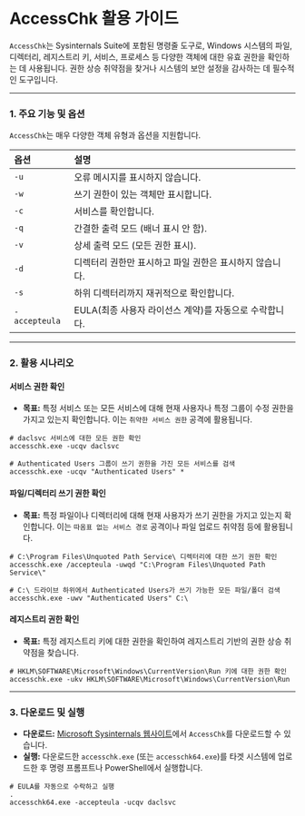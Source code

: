 

# AccessChk 활용 가이드

`AccessChk`는 Sysinternals Suite에 포함된 명령줄 도구로, Windows 시스템의 파일, 디렉터리, 레지스트리 키, 서비스, 프로세스 등 다양한 객체에 대한 유효 권한을 확인하는 데 사용됩니다. 권한 상승 취약점을 찾거나 시스템의 보안 설정을 감사하는 데 필수적인 도구입니다.

---

### **1. 주요 기능 및 옵션**

`AccessChk`는 매우 다양한 객체 유형과 옵션을 지원합니다.

| 옵션 | 설명 |
| :--- | :--- |
| `-u` | 오류 메시지를 표시하지 않습니다. |
| `-w` | 쓰기 권한이 있는 객체만 표시합니다. |
| `-c` | 서비스를 확인합니다. |
| `-q` | 간결한 출력 모드 (배너 표시 안 함). |
| `-v` | 상세 출력 모드 (모든 권한 표시). |
| `-d` | 디렉터리 권한만 표시하고 파일 권한은 표시하지 않습니다. |
| `-s` | 하위 디렉터리까지 재귀적으로 확인합니다. |
| `-accepteula` | EULA(최종 사용자 라이선스 계약)를 자동으로 수락합니다. |

---

### **2. 활용 시나리오**

#### **서비스 권한 확인**
- **목표:** 특정 서비스 또는 모든 서비스에 대해 현재 사용자나 특정 그룹이 수정 권한을 가지고 있는지 확인합니다. 이는 `취약한 서비스 권한` 공격에 활용됩니다.

```powershell(title="특정 서비스 권한 확인")
# daclsvc 서비스에 대한 모든 권한 확인
accesschk.exe -ucqv daclsvc
```

```powershell(title="모든 서비스에 대한 쓰기 권한 확인")
# Authenticated Users 그룹이 쓰기 권한을 가진 모든 서비스를 검색
accesschk.exe -ucqv "Authenticated Users" *
```

#### **파일/디렉터리 쓰기 권한 확인**
- **목표:** 특정 파일이나 디렉터리에 대해 현재 사용자가 쓰기 권한을 가지고 있는지 확인합니다. 이는 `따옴표 없는 서비스 경로` 공격이나 파일 업로드 취약점 등에 활용됩니다.

```powershell(title="디렉터리 쓰기 권한 확인")
# C:\Program Files\Unquoted Path Service\ 디렉터리에 대한 쓰기 권한 확인
accesschk.exe /accepteula -uwqd "C:\Program Files\Unquoted Path Service\"
```

```powershell(title="특정 경로 하위의 모든 쓰기 가능한 파일/폴더 검색")
# C:\ 드라이브 하위에서 Authenticated Users가 쓰기 가능한 모든 파일/폴더 검색
accesschk.exe -uwv "Authenticated Users" C:\ 
```

#### **레지스트리 권한 확인**
- **목표:** 특정 레지스트리 키에 대한 권한을 확인하여 레지스트리 기반의 권한 상승 취약점을 찾습니다.

```powershell(title="레지스트리 키 권한 확인")
# HKLM\SOFTWARE\Microsoft\Windows\CurrentVersion\Run 키에 대한 권한 확인
accesschk.exe -ukv HKLM\SOFTWARE\Microsoft\Windows\CurrentVersion\Run
```

---

### **3. 다운로드 및 실행**

- **다운로드:** [Microsoft Sysinternals 웹사이트](https://learn.microsoft.com/en-us/sysinternals/downloads/accesschk)에서 `AccessChk`를 다운로드할 수 있습니다.
- **실행:** 다운로드한 `accesschk.exe` (또는 `accesschk64.exe`)를 타겟 시스템에 업로드한 후 명령 프롬프트나 PowerShell에서 실행합니다.

```powershell(title="AccessChk 실행 예시")
# EULA를 자동으로 수락하고 실행
.
accesschk64.exe -accepteula -ucqv daclsvc
```

